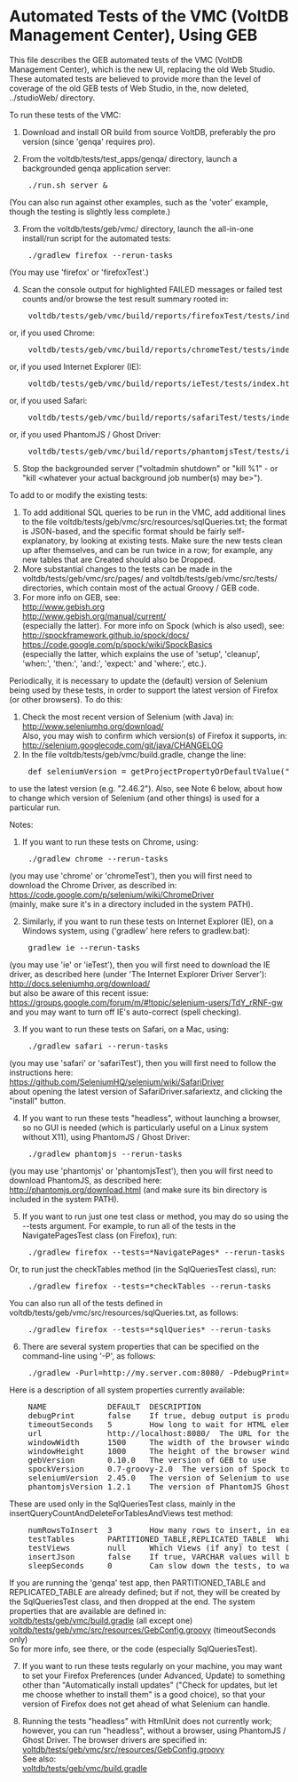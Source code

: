 Automated Tests of the VMC (VoltDB Management Center), Using GEB
================================================================

This file describes the GEB automated tests of the VMC (VoltDB Management
Center), which is the new UI, replacing the old Web Studio. These automated
tests are believed to provide more than the level of coverage of the old
GEB tests of Web Studio, in the, now deleted, ../studioWeb/ directory.

To run these tests of the VMC:

1. Download and install OR build from source VoltDB, preferably the pro
version (since 'genqa' requires pro).

2. From the voltdb/tests/test_apps/genqa/ directory, launch a backgrounded
genqa application server:
<pre>
    ./run.sh server &
</pre>
(You can also run against other examples, such as the 'voter' example,
though the testing is slightly less complete.)

3. From the voltdb/tests/geb/vmc/ directory, launch the all-in-one install/run
script for the automated tests:
<pre>
    ./gradlew firefox --rerun-tasks
</pre>
(You may use 'firefox' or 'firefoxTest'.)

4. Scan the console output for highlighted FAILED messages or failed test
counts and/or browse the test result summary rooted in:
<pre>
    voltdb/tests/geb/vmc/build/reports/firefoxTest/tests/index.html
</pre>
or, if you used Chrome:
<pre>
    voltdb/tests/geb/vmc/build/reports/chromeTest/tests/index.html
</pre>
or, if you used Internet Explorer (IE):
<pre>
    voltdb/tests/geb/vmc/build/reports/ieTest/tests/index.html
</pre>
or, if you used Safari:
<pre>
    voltdb/tests/geb/vmc/build/reports/safariTest/tests/index.html
</pre>
or, if you used PhantomJS / Ghost Driver:
<pre>
    voltdb/tests/geb/vmc/build/reports/phantomjsTest/tests/index.html
</pre>

5. Stop the backgrounded server ("voltadmin shutdown" or "kill %1" - or 
"kill <whatever your actual background job number(s) may be>").

To add to or modify the existing tests:

1. To add additional SQL queries to be run in the VMC, add additional lines to
the file voltdb/tests/geb/vmc/src/resources/sqlQueries.txt; the format is
JSON-based, and the specific format should be fairly self-explanatory, by
looking at existing tests. Make sure the new tests clean up after themselves,
and can be run twice in a row; for example, any new tables that are Created
should also be Dropped.
2. More substantial changes to the tests can be made in the
voltdb/tests/geb/vmc/src/pages/ and voltdb/tests/geb/vmc/src/tests/
directories, which contain most of the actual Groovy / GEB code.
3. For more info on GEB, see:  <br>
    http://www.gebish.org  <br>
    http://www.gebish.org/manual/current/  <br>
(especially the latter).
For more info on Spock (which is also used), see:  <br>
    http://spockframework.github.io/spock/docs/  <br>
    https://code.google.com/p/spock/wiki/SpockBasics  <br>
(especially the latter, which explains the use of 'setup', 'cleanup', 'when:',
'then:', 'and:', 'expect:' and 'where:', etc.).

Periodically, it is necessary to update the (default) version of Selenium being
used by these tests, in order to support the latest version of Firefox (or other
browsers). To do this:

1. Check the most recent version of Selenium (with Java) in:  <br>
    http://www.seleniumhq.org/download/  <br>
Also, you may wish to confirm which version(s) of Firefox it supports, in:  <br>
    http://selenium.googlecode.com/git/java/CHANGELOG  <br>
2. In the file voltdb/tests/geb/vmc/build.gradle, change the line:
<pre>
    def seleniumVersion = getProjectPropertyOrDefaultValue("seleniumVersion", "2.45.0")
</pre>
to use the latest version (e.g. "2.46.2").
Also, see Note 6 below, about how to change which version of Selenium (and
other things) is used for a particular run.

Notes:

1. If you want to run these tests on Chrome, using:
<pre>
    ./gradlew chrome --rerun-tasks
</pre>
(you may use 'chrome' or 'chromeTest'), then you will first need to download
the Chrome Driver, as described in:  <br>
    https://code.google.com/p/selenium/wiki/ChromeDriver  <br>
(mainly, make sure it's in a directory included in the system PATH).

2. Similarly, if you want to run these tests on Internet Explorer (IE), on a
Windows system, using ('gradlew' here refers to gradlew.bat):
<pre>
    gradlew ie --rerun-tasks
</pre>
(you may use 'ie' or 'ieTest'), then you will first need to download the IE
driver, as described here (under 'The Internet Explorer Driver Server'):  <br>
    http://docs.seleniumhq.org/download/  <br>
but also be aware of this recent issue:  <br>
    https://groups.google.com/forum/m/#!topic/selenium-users/TdY_rRNF-gw  <br>
and you may want to turn off IE's auto-correct (spell checking).

3. If you want to run these tests on Safari, on a Mac, using:
<pre>
    ./gradlew safari --rerun-tasks
</pre>
(you may use 'safari' or 'safariTest'), then you will first need to follow the
instructions here:  <br>
    https://github.com/SeleniumHQ/selenium/wiki/SafariDriver  <br>
about opening the latest version of SafariDriver.safariextz, and clicking the
"install" button.

4. If you want to run these tests "headless", without launching a browser,
so no GUI is needed (which is particularly useful on a Linux system without
X11), using PhantomJS / Ghost Driver:
<pre>
    ./gradlew phantomjs --rerun-tasks
</pre>
(you may use 'phantomjs' or 'phantomjsTest'), then you will first need to
download PhantomJS, as described here:
    http://phantomjs.org/download.html
(and make sure its bin directory is included in the system PATH).

5. If you want to run just one test class or method, you may do so using
the --tests argument. For example, to run all of the tests in the
NavigatePagesTest class (on Firefox), run:
<pre>
    ./gradlew firefox --tests=*NavigatePages* --rerun-tasks
</pre>
Or, to run just the checkTables method (in the SqlQueriesTest class), run:
<pre>
    ./gradlew firefox --tests=*checkTables --rerun-tasks
</pre>
You can also run all of the tests defined in
voltdb/tests/geb/vmc/src/resources/sqlQueries.txt, as follows:
<pre>
    ./gradlew firefox --tests=*sqlQueries* --rerun-tasks
</pre>

6. There are several system properties that can be specified on the
command-line using '-P', as follows:
<pre>
    ./gradlew -Purl=http://my.server.com:8080/ -PdebugPrint=true -PtimeoutSeconds=10 firefox --rerun-tasks
</pre>
Here is a description of all system properties currently available:
<pre>
    NAME             DEFAULT  DESCRIPTION
    debugPrint       false    If true, debug output is produced (in the test result HTML pages)
    timeoutSeconds   5        How long to wait for HTML elements to appear, before giving up
    url              http://localhost:8080/  The URL for the VMC to be tested
    windowWidth      1500     The width of the browser window
    windowHeight     1000     The height of the browser window
    gebVersion       0.10.0   The version of GEB to use
    spockVersion     0.7-groovy-2.0  The version of Spock to use
    seleniumVersion  2.45.0   The version of Selenium to use
    phantomjsVersion 1.2.1    The version of PhantomJS Ghost Driver to use (if any)
</pre>
These are used only in the SqlQueriesTest class, mainly in the
insertQueryCountAndDeleteForTablesAndViews test method:
<pre>
    numRowsToInsert  3        How many rows to insert, in each Table
    testTables       PARTITIONED_TABLE,REPLICATED_TABLE  Which Tables to test (or ALL)
    testViews        null     Which Views (if any) to test (or ALL)
    insertJson       false    If true, VARCHAR values will be inserted as JSON data
    sleepSeconds     0        Can slow down the tests, to watch what they are doing
</pre>
If you are running the 'genqa' test app, then PARTITIONED_TABLE and
REPLICATED_TABLE are already defined; but if not, they will be created by
the SqlQueriesTest class, and then dropped at the end. The system properties
that are available are defined in:  <br>
    [voltdb/tests/geb/vmc/build.gradle](/tests/geb/vmc/build.gradle) (all except one)  <br>
    [voltdb/tests/geb/vmc/src/resources/GebConfig.groovy](/tests/geb/vmc/src/resources/GebConfig.groovy) (timeoutSeconds only)  <br>
So for more info, see there, or the code (especially SqlQueriesTest).

7. If you want to run these tests regularly on your machine, you may want
to set your Firefox Preferences (under Advanced, Update) to something other
than "Automatically install updates" ("Check for updates, but let me choose
whether to install them" is a good choice), so that your version of Firefox
does not get ahead of what Selenium can handle.

8. Running the tests "headless" with HtmlUnit does not currently work; however,
you can run "headless", without a browser, using PhantomJS / Ghost Driver.
The browser drivers are specified in:  <br>
    [voltdb/tests/geb/vmc/src/resources/GebConfig.groovy](/tests/geb/vmc/src/resources/GebConfig.groovy)  <br>
See also:  <br>
    [voltdb/tests/geb/vmc/build.gradle](/tests/geb/vmc/build.gradle)
